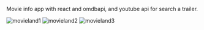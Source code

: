 Movie info app with react and omdbapi,
and youtube api for search a trailer.

![movieland1](https://user-images.githubusercontent.com/59603873/191554705-af54a974-211e-4172-b6f1-2b596cc794ed.png)
![movieland2](https://user-images.githubusercontent.com/59603873/191554726-46f30e84-a73e-4717-bb8c-f831b3440219.png)
![movieland3](https://user-images.githubusercontent.com/59603873/191554741-b7f090ff-7e91-4e1e-9d1a-5303ee91efc5.png)
